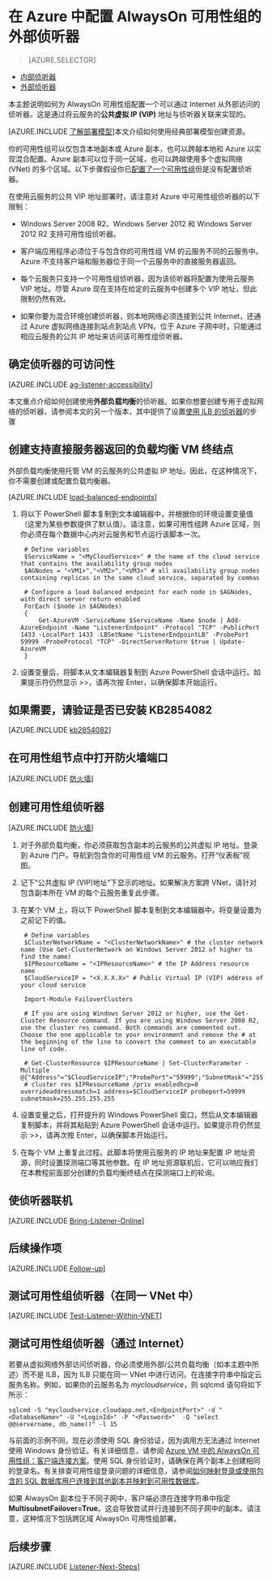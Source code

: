 <properties 
	pageTitle="为 AlwaysOn 可用性组配置外部侦听器 | Windows Azure"
	description="本教程指导你完成在 Azure 中创建一个可以使用关联云服务公共虚拟 IP 地址从外部访问的 AlwaysOn 可用性组侦听器。"
	services="virtual-machines"
	documentationCenter="na"
	authors="rothja"
	manager="jeffreyg"
	editor="monicar"
	tags="azure-service-management" />
<tags 
	ms.service="virtual-machines"
	ms.date="09/16/2015"
	wacn.date="11/02/2015" />

# 在 Azure 中配置 AlwaysOn 可用性组的外部侦听器

> [AZURE.SELECTOR]
- [内部侦听器](/documentation/articles/virtual-machines-sql-server-configure-ilb-alwayson-availability-group-listener)
- [外部侦听器](/documentation/articles/virtual-machines-sql-server-configure-public-alwayson-availability-group-listener)

本主题说明如何为 AlwaysOn 可用性组配置一个可以通过 Internet 从外部访问的侦听器。这是通过将云服务的**公共虚拟 IP (VIP)** 地址与侦听器关联来实现的。

[AZURE.INCLUDE [了解部署模型](../includes/learn-about-deployment-models-include.md)]本文介绍如何使用经典部署模型创建资源。

你的可用性组可以仅包含本地副本或 Azure 副本，也可以跨越本地和 Azure 以实现混合配置。Azure 副本可以位于同一区域，也可以跨越使用多个虚拟网络 (VNet) 的多个区域。以下步骤假设你已[配置了一个可用性组](/documentation/articles/virtual-machines-sql-server-alwayson-availability-groups-gui)但是没有配置侦听器。

在使用云服务的公共 VIP 地址部署时，请注意对 Azure 中可用性组侦听器的以下限制：

- Windows Server 2008 R2、Windows Server 2012 和 Windows Server 2012 R2 支持可用性组侦听器。

- 客户端应用程序必须位于与包含你的可用性组 VM 的云服务不同的云服务中。Azure 不支持客户端和服务器位于同一个云服务中的直接服务器返回。

- 每个云服务只支持一个可用性组侦听器，因为该侦听器将配置为使用云服务 VIP 地址。尽管 Azure 现在支持在给定的云服务中创建多个 VIP 地址，但此限制仍然有效。

- 如果你要为混合环境创建侦听器，则本地网络必须连接到公共 Internet，还通过 Azure 虚拟网络连接到站点到站点 VPN。位于 Azure 子网中时，只能通过相应云服务的公共 IP 地址来访问该可用性组侦听器。

## 确定侦听器的可访问性

[AZURE.INCLUDE [ag-listener-accessibility](../includes/virtual-machines-ag-listener-determine-accessibility.md)]

本文重点介绍如何创建使用**外部负载均衡**的侦听器。如果你想要创建专用于虚拟网络的侦听器，请参阅本文的另一个版本，其中提供了设置[使用 ILB 的侦听器](/documentation/articles/virtual-machines-sql-server-configure-ilb-alwayson-availability-group-listener)的步骤

## 创建支持直接服务器返回的负载均衡 VM 终结点

外部负载均衡使用托管 VM 的云服务的公共虚拟 IP 地址。因此，在这种情况下，你不需要创建或配置负载均衡器。

[AZURE.INCLUDE [load-balanced-endpoints](../includes/virtual-machines-ag-listener-load-balanced-endpoints.md)]

1. 将以下 PowerShell 脚本复制到文本编辑器中，并根据你的环境设置变量值（这里为某些参数提供了默认值）。请注意，如果可用性组跨 Azure 区域，则你必须在每个数据中心内对云服务和节点运行该脚本一次。

		# Define variables
		$ServiceName = "<MyCloudService>" # the name of the cloud service that contains the availability group nodes
		$AGNodes = "<VM1>","<VM2>","<VM3>" # all availability group nodes containing replicas in the same cloud service, separated by commas
		
		# Configure a load balanced endpoint for each node in $AGNodes, with direct server return enabled
		ForEach ($node in $AGNodes)
		{
		    Get-AzureVM -ServiceName $ServiceName -Name $node | Add-AzureEndpoint -Name "ListenerEndpoint" -Protocol "TCP" -PublicPort 1433 -LocalPort 1433 -LBSetName "ListenerEndpointLB" -ProbePort 59999 -ProbeProtocol "TCP" -DirectServerReturn $true | Update-AzureVM
		}

1. 设置变量后，将脚本从文本编辑器复制到 Azure PowerShell 会话中运行。如果提示符仍然显示 >>，请再次按 Enter，以确保脚本开始运行。

## 如果需要，请验证是否已安装 KB2854082

[AZURE.INCLUDE [kb2854082](../includes/virtual-machines-ag-listener-kb2854082.md)]

## 在可用性组节点中打开防火墙端口

[AZURE.INCLUDE [防火墙](../includes/virtual-machines-ag-listener-open-firewall.md)]

## 创建可用性组侦听器

[AZURE.INCLUDE [防火墙](../includes/virtual-machines-ag-listener-create-listener.md)]

1. 对于外部负载均衡，你必须获取包含副本的云服务的公共虚拟 IP 地址。登录到 Azure 门户。导航到包含你的可用性组 VM 的云服务。打开“仪表板”视图。 

3. 记下“公共虚拟 IP (VIP)地址”下显示的地址。如果解决方案跨 VNet，请针对包含副本所在 VM 的每个云服务重复此步骤。

4. 在某个 VM 上，将以下 PowerShell 脚本复制到文本编辑器中，将变量设置为之前记下的值。

		# Define variables
		$ClusterNetworkName = "<ClusterNetworkName>" # the cluster network name (Use Get-ClusterNetwork on Windows Server 2012 of higher to find the name)
		$IPResourceName = "<IPResourceName>" # the IP Address resource name 
		$CloudServiceIP = "<X.X.X.X>" # Public Virtual IP (VIP) address of your cloud service
		
		Import-Module FailoverClusters
		
		# If you are using Windows Server 2012 or higher, use the Get-Cluster Resource command. If you are using Windows Server 2008 R2, use the cluster res command. Both commands are commented out. Choose the one applicable to your environment and remove the # at the beginning of the line to convert the comment to an executable line of code. 
		
		# Get-ClusterResource $IPResourceName | Set-ClusterParameter -Multiple @{"Address"="$CloudServiceIP";"ProbePort"="59999";"SubnetMask"="255.255.255.255";"Network"="$ClusterNetworkName";"OverrideAddressMatch"=1;"EnableDhcp"=0}
		# cluster res $IPResourceName /priv enabledhcp=0 overrideaddressmatch=1 address=$CloudServiceIP probeport=59999  subnetmask=255.255.255.255


1. 设置变量之后，打开提升的 Windows PowerShell 窗口，然后从文本编辑器复制脚本，并将其粘贴到 Azure PowerShell 会话中运行。如果提示符仍然显示 >>，请再次按 Enter，以确保脚本开始运行。

1. 在每个 VM 上重复此过程。此脚本将使用云服务的 IP 地址来配置 IP 地址资源，同时设置探测端口等其他参数。在 IP 地址资源联机后，它可以响应我们在本教程前面部分创建的负载均衡终结点在探测端口上的轮询。

## 使侦听器联机

[AZURE.INCLUDE [Bring-Listener-Online](../includes/virtual-machines-ag-listener-bring-online.md)]

## 后续操作项

[AZURE.INCLUDE [Follow-up](../includes/virtual-machines-ag-listener-follow-up.md)]

## 测试可用性组侦听器（在同一 VNet 中）

[AZURE.INCLUDE [Test-Listener-Within-VNET](../includes/virtual-machines-ag-listener-test.md)]

## 测试可用性组侦听器（通过 Internet）

若要从虚拟网络外部访问侦听器，你必须使用外部/公共负载均衡（如本主题中所述）而不是 ILB，因为 ILB 只能在同一 VNet 中进行访问。在连接字符串中指定云服务名称。例如，如果你的云服务名为 *mycloudservice*，则 sqlcmd 语句将如下所示：

	sqlcmd -S "mycloudservice.cloudapp.net,<EndpointPort>" -d "<DatabaseName>" -U "<LoginId>" -P "<Password>"  -Q "select @@servername, db_name()" -l 15

与前面的示例不同，现在必须使用 SQL 身份验证，因为调用方无法通过 Internet 使用 Windows 身份验证。有关详细信息，请参阅 [Azure VM 中的 AlwaysOn 可用性组：客户端连接方案](http://blogs.msdn.com/b/sqlcat/archive/2014/02/03/alwayson-availability-group-in-windows-azure-vm-client-connectivity-scenarios.aspx)。使用 SQL 身份验证时，请确保在两个副本上创建相同的登录名。有关排查可用性组登录问题的详细信息，请参阅[如何映射登录或使用包含的 SQL 数据库用户连接到其他副本并映射到可用性数据库](http://blogs.msdn.com/b/alwaysonpro/archive/2014/02/19/how-to-map-logins-or-use-contained-sql-database-user-to-connect-to-other-replicas-and-map-to-availability-databases.aspx)。

如果 AlwaysOn 副本位于不同子网中，客户端必须在连接字符串中指定 **MultisubnetFailover=True**。这会导致尝试并行连接到不同子网中的副本。请注意，这种情况下包括跨区域 AlwaysOn 可用性组部署。

## 后续步骤

[AZURE.INCLUDE [Listener-Next-Steps](../includes/virtual-machines-ag-listener-next-steps.md)]

<!---HONumber=76-->